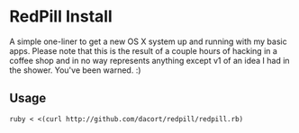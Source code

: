 RedPill Install
=============

A simple one-liner to get a new OS X system up and running with my basic apps. Please note that this is the result of a couple hours of hacking in a coffee shop and in no way represents anything except v1 of an idea I had in the shower. You've been warned. :)

Usage
-------

`ruby < <(curl http://github.com/dacort/redpill/redpill.rb)`